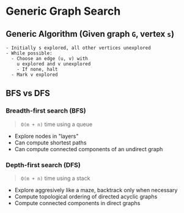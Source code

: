 # Generic Graph Search

## Generic Algorithm (Given graph `G`, vertex `s`)
```
- Initially s explored, all other vertices unexplored
- While possible:
  - Choose an edge (u, v) with
    u explored and v unexplored
    - If none, halt
  - Mark v explored 
```

## BFS vs DFS

### Breadth-first search (BFS)
> `O(m + n)` time using a queue
- Explore nodes in "layers"
- Can compute shortest paths
- Can compute connected components of an undirect graph

### Depth-first search (DFS) 
> `O(m + n)` time using a stack
- Explore aggresively like a maze, backtrack only when necessary
- Compute topological ordering of directed acyclic graphs
- Compute connected components in direct graphs
